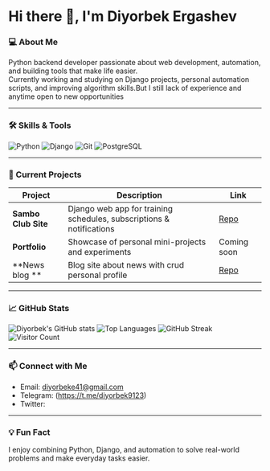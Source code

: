 # Hi there 👋, I'm Diyorbek Ergashev

### 💻 About Me
Python backend developer passionate about web development, automation, and building tools that make life easier.  
Currently working and studying on Django projects, personal automation scripts, and improving algorithm skills.But I still lack of experience and anytime open to new opportunities

---

### 🛠 Skills & Tools
![Python](https://img.shields.io/badge/Python-3776AB?style=for-the-badge&logo=python&logoColor=white)
![Django](https://img.shields.io/badge/Django-092E20?style=for-the-badge&logo=django&logoColor=white)
![Git](https://img.shields.io/badge/Git-F05032?style=for-the-badge&logo=git&logoColor=white)
![PostgreSQL](https://img.shields.io/badge/PostgreSQL-336791?style=for-the-badge&logo=postgresql&logoColor=white)

---

### 🔭 Current Projects
| Project | Description | Link |
| ------- | ----------- | ---- |
| **Sambo Club Site** | Django web app for training schedules, subscriptions & notifications | [Repo](https://github.com/Bigmony23/Bigmony23) |
| **Portfolio** | Showcase of personal mini-projects and experiments | Coming soon |
| **News blog ** | Blog site about news with crud personal profile | [Repo](https://github.com/Bigmony23/News_blog_mohirdev) |

---

### 📈 GitHub Stats
![Diyorbek's GitHub stats](https://github-readme-stats.vercel.app/api?username=Bigmony23&show_icons=true&theme=dark&count_private=true)
![Top Languages](https://github-readme-stats.vercel.app/api/top-langs/?username=Bigmony23&layout=compact&theme=dark)
![GitHub Streak](https://github-readme-streak-stats.herokuapp.com/?user=Bigmony23&theme=dark)
![Visitor Count](https://profile-counter.glitch.me/Bigmony23/count.svg)

---

### 📫 Connect with Me
- Email: diyorbeke41@gmail.com 
- Telegram: (https://t.me/diyorbek9123)
- Twitter: 

---

### 💡 Fun Fact
I enjoy combining Python, Django, and automation to solve real-world problems and make everyday tasks easier.
